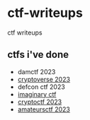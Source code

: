 # ctf-writeups
ctf writeups

## ctfs i've done

- damctf 2023
- [cryptoverse 2023](https://github.com/quasar098/ctf-writeups/tree/main/cryptoverse-2023)
- defcon ctf 2023
- [imaginary ctf](https://github.com/quasar098/ctf-writeups/tree/main/imaginary-ctf)
- [cryptoctf 2023](https://github.com/quasar098/ctf-writeups/tree/main/cryptoctf-2023)
- [amateursctf 2023](https://github.com/quasar098/ctf-writeups/tree/main/amateursctf-2023)
